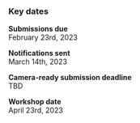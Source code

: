 ### Key dates

**Submissions due**<br>
February 23rd, 2023

**Notifications sent**<br>
March 14th, 2023

**Camera-ready submission deadline**<br>
TBD

**Workshop date**<br>
April 23rd, 2023

